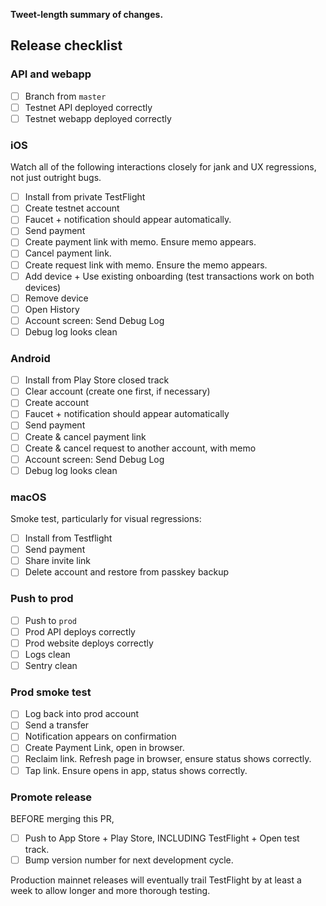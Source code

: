 **Tweet-length summary of changes.**

## Release checklist

### API and webapp

- [ ] Branch from `master`
- [ ] Testnet API deployed correctly
- [ ] Testnet webapp deployed correctly

### iOS

Watch all of the following interactions closely for jank and UX regressions, not
just outright bugs.

- [ ] Install from private TestFlight
- [ ] Create testnet account
- [ ] Faucet + notification should appear automatically.
- [ ] Send payment
- [ ] Create payment link with memo. Ensure memo appears.
- [ ] Cancel payment link.
- [ ] Create request link with memo. Ensure the memo appears.
- [ ] Add device + Use existing onboarding (test transactions work on both devices)
- [ ] Remove device
- [ ] Open History
- [ ] Account screen: Send Debug Log
- [ ] Debug log looks clean

### Android

- [ ] Install from Play Store closed track
- [ ] Clear account (create one first, if necessary)
- [ ] Create account
- [ ] Faucet + notification should appear automatically
- [ ] Send payment
- [ ] Create & cancel payment link
- [ ] Create & cancel request to another account, with memo
- [ ] Account screen: Send Debug Log
- [ ] Debug log looks clean

### macOS

Smoke test, particularly for visual regressions:

- [ ] Install from Testflight
- [ ] Send payment
- [ ] Share invite link
- [ ] Delete account and restore from passkey backup

### Push to prod

- [ ] Push to `prod`
- [ ] Prod API deploys correctly
- [ ] Prod website deploys correctly
- [ ] Logs clean
- [ ] Sentry clean

### Prod smoke test

- [ ] Log back into prod account
- [ ] Send a transfer
- [ ] Notification appears on confirmation
- [ ] Create Payment Link, open in browser.
- [ ] Reclaim link. Refresh page in browser, ensure status shows correctly.
- [ ] Tap link. Ensure opens in app, status shows correctly.

### Promote release

BEFORE merging this PR,

- [ ] Push to App Store + Play Store, INCLUDING TestFlight + Open test track.
- [ ] Bump version number for next development cycle.

Production mainnet releases will eventually trail TestFlight by at least a week
to allow longer and more thorough testing.
